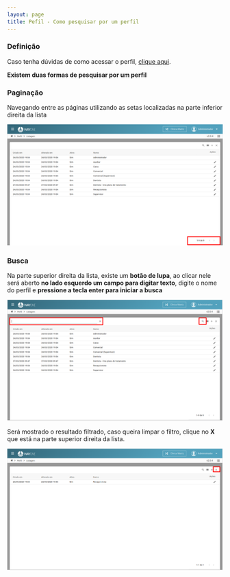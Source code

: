 ```yaml
---
layout: page
title: Pefil - Como pesquisar por um perfil
---
```


### Definição

Caso tenha dúvidas de como acessar o perfil, [clique aqui](/pages/perfil/como-criar-um-perfil).

**Existem duas formas de pesquisar por um perfil**

### Paginação

Navegando entre as páginas utilizando as setas localizadas na parte inferior direita da lista

<p align="center">
  <img alt="Pesquisa perfil" src="como-pesquisar-por-um-perfil-img-01.png" width="800">
</p>

### Busca

Na parte superior direita da lista, existe um **botão de lupa**, ao clicar nele será aberto **no lado esquerdo um campo para digitar texto**, digite o nome do perfil e **pressione a tecla enter para iniciar a busca**

<p align="center">
  <img alt="Pesquisa perfil" src="como-pesquisar-por-um-perfil-img-02.png" width="800">
</p>

Será mostrado o resultado filtrado, caso queira limpar o filtro, clique no **X** que está na parte superior direita da lista.

<p align="center">
  <img alt="Pesquisa perfil" src="como-pesquisar-por-um-perfil-img-03.png" width="800">
</p>